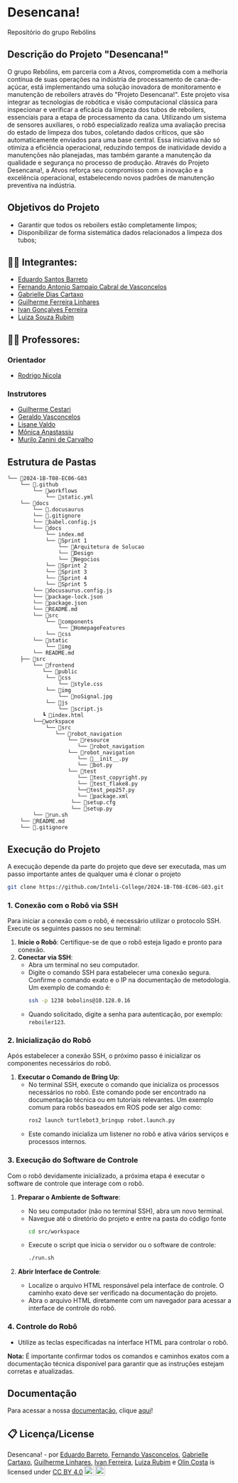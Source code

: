 # Desencana!
Repositório do grupo Rebólins

## Descrição do Projeto "Desencana!"
O grupo Rebólins, em parceria com a Atvos, comprometida com a melhoria contínua de suas operações na indústria de processamento de cana-de-açúcar, está implementando uma solução inovadora de monitoramento e manutenção de reboilers através do "Projeto Desencana!". Este projeto visa integrar as tecnologias de robótica e visão computacional clássica para inspecionar e verificar a eficácia da limpeza dos tubos de reboilers, essenciais para a etapa de processamento da cana. Utilizando um sistema de sensores auxiliares, o robô especializado realiza uma avaliação precisa do estado de limpeza dos tubos, coletando dados críticos, que são automaticamente enviados para uma base central. Essa iniciativa não só otimiza a eficiência operacional, reduzindo tempos de inatividade devido a manutenções não planejadas, mas também garante a manutenção da qualidade e segurança no processo de produção. Através do Projeto Desencana!, a Atvos reforça seu compromisso com a inovação e a excelência operacional, estabelecendo novos padrões de manutenção preventiva na indústria.
## Objetivos do Projeto
- Garantir que todos os reboilers estão completamente limpos;
- Disponibilizar de forma sistemática dados relacionados a limpeza dos tubos;

## 👨‍🎓 Integrantes: 
- <a href="https://www.linkedin.com/in/eduardosbarreto/">Eduardo Santos Barreto</a>
- <a href="https://www.linkedin.com/in/fernando-vasconcellos-/">Fernando Antonio Sampaio Cabral de Vasconcelos</a>
- <a href="https://www.linkedin.com/in/eduardo-franca-porto/">Gabrielle Dias Cartaxo</a>
- <a href="https://www.linkedin.com/in/guilherme-ferreira-linhares-8638411a1/">Guilherme Ferreira Linhares</a>
- <a href="https://www.linkedin.com/in/naruto/">Ivan Gonçalves Ferreira</a>
- <a href="https://www.linkedin.com/in/luiza-rubim/">Luiza Souza Rubim</a>

## 👩‍🏫 Professores:
### Orientador
- <a href="https://www.linkedin.com/in/rodrigo-mangoni-nicola-537027158/">Rodrigo Nicola</a>
### Instrutores
- <a href="https://www.linkedin.com/in/gui-cestari/">Guilherme Cestari</a>
- <a href="https://www.inteli.edu.br/">Geraldo Vasconcelos</a> 
- <a href="https://www.linkedin.com/in/lisane-valdo/">Lisane Valdo</a> 
- <a href="https://www.linkedin.com/in/monica-anastassiu-d-sc-2568522/">Mônica Anastassiu</a>
- <a href="https://www.linkedin.com/in/murilo-zanini-de-carvalho-0980415b/">Murilo Zanini de Carvalho</a>

## Estrutura de Pastas
```
└── 📂2024-1B-T08-EC06-G03
    └── 📂.github
        └── 📂workflows
            └── 📜static.yml
    └── 📂docs
        └── 📂.docusaurus
        └── 📜.gitignore
        └── 📜babel.config.js
        └── 📂docs
            └── index.md
            └── 📂Sprint 1
                └── 📂Arquitetura de Solucao
                └── 📂Design
                └── 📂Negocios
            └── 📂Sprint 2
            └── 📂Sprint 3
            └── 📂Sprint 4
            └── 📂Sprint 5
        └── 📜docusaurus.config.js
        └── 📜package-lock.json
        └── 📜package.json
        └── 📜README.md
        └── 📂src
            └── 📂components
                └── 📂HomepageFeatures
            └── 📂css
        └── 📂static
            └── 📂img
        └── README.md
    ├── 📂src
        └── 📂frontend
           └── 📂public
            └── 📂css
                └── 📜style.css
            └── 📂img
                └── 📜noSignal.jpg
            └── 📂js
                └── 📜script.js
           ┗ 📜index.html
        └──📂workspace
            └── 📂src
               └── 📂robot_navigation
                   └── 📂resource
                      └── 📜robot_navigation
                   └── 📂robot_navigation
                      └── 📜__init__.py
                      └── 📜bot.py
                   └── 📂test
                      └── 📜test_copyright.py
                      └── 📜test_flake8.py
                      └──📜test_pep257.py
                      └── 📜package.xml
                    └── 📜setup.cfg
                    └── 📜setup.py
        └── 📜run.sh
    └── 📜README.md
    └── 📜.gitignore
```

## Execução do Projeto

A execução depende da parte do projeto que deve ser executada, mas um passo importante antes de qualquer uma é clonar o projeto

```sh
git clone https://github.com/Inteli-College/2024-1B-T08-EC06-G03.git
```
### 1. Conexão com o Robô via SSH
Para iniciar a conexão com o robô, é necessário utilizar o protocolo SSH. Execute os seguintes passos no seu terminal:

1. **Inicie o Robô**: Certifique-se de que o robô esteja ligado e pronto para conexão.
2. **Conectar via SSH**:
   - Abra um terminal no seu computador.
   - Digite o comando SSH para estabelecer uma conexão segura. Confirme o comando exato e o IP na documentação de metodologia. Um exemplo de comando é:
     ```bash
     ssh -p 1238 bobolins@10.128.0.16
     ```
   - Quando solicitado, digite a senha para autenticação, por exemplo: `reboiler123`.

### 2. Inicialização do Robô
Após estabelecer a conexão SSH, o próximo passo é inicializar os componentes necessários do robô.

1. **Executar o Comando de Bring Up**:
   - No terminal SSH, execute o comando que inicializa os processos necessários no robô. Este comando pode ser encontrado na documentação técnica ou em tutoriais relevantes. Um exemplo comum para robôs baseados em ROS pode ser algo como:
     ```bash
     ros2 launch turtlebot3_bringup robot.launch.py
     ```
   - Este comando inicializa um listener no robô e ativa vários serviços e processos internos.

### 3. Execução do Software de Controle
Com o robô devidamente inicializado, a próxima etapa é executar o software de controle que interage com o robô.

1. **Preparar o Ambiente de Software**:
   - No seu computador (não no terminal SSH), abra um novo terminal.
   - Navegue até o diretório do projeto e entre na pasta do código fonte 
     ```bash
     cd src/workspace
     ```
   - Execute o script que inicia o servidor ou o software de controle:
     ```bash
     ./run.sh
     ```

2. **Abrir Interface de Controle**:
   - Localize o arquivo HTML responsável pela interface de controle. O caminho exato deve ser verificado na documentação do projeto.
   - Abra o arquivo HTML diretamente com um navegador para acessar a interface de controle do robô.

### 4. Controle do Robô
- Utilize as teclas especificadas na interface HTML para controlar o robô.

**Nota:** É importante confirmar todos os comandos e caminhos exatos com a documentação técnica disponível para garantir que as instruções estejam corretas e atualizadas.

## Documentação

Para acessar a nossa [documentação](https://inteli-college.github.io/2024-1B-T08-EC06-G03/), clique [aqui](https://inteli-college.github.io/2024-1B-T08-EC06-G03/)!

## 📋 Licença/License
<p xmlns:cc="http://creativecommons.org/ns#" xmlns:dct="http://purl.org/dc/terms/"><span property="dct:title">Desencana!</span> - por <span property="cc:attributionName"> <a href="https://www.linkedin.com/in/eduardosbarreto/">Eduardo Barreto</a>, <a href="https://www.linkedin.com/in/fernando-vasconcellos-/">Fernando Vasconcelos</a>, <a href="https://www.linkedin.com/in/eduardo-franca-porto/">Gabrielle Cartaxo</a>, <a href="https://www.linkedin.com/in/guilherme-ferreira-linhares-8638411a1/">Guilherme Linhares</a>, <a href="https://www.linkedin.com/in/naruto/">Ivan Ferreira</a>, <a href="hhttps://www.linkedin.com/in/luiza-rubim/">Luiza Rubim</a> e <a href="https://www.linkedin.com/in/olincosta/">Olin Costa</a></span> is licensed under <a href="http://creativecommons.org/licenses/by/4.0/?ref=chooser-v1" target="_blank" rel="license noopener noreferrer" style="display:inline-block;">CC BY 4.0<img style="height:22px!important;margin-left:3px;vertical-align:text-bottom;" src="https://mirrors.creativecommons.org/presskit/icons/cc.svg?ref=chooser-v1"><img style="height:22px!important;margin-left:3px;vertical-align:text-bottom;" src="https://mirrors.creativecommons.org/presskit/icons/by.svg?ref=chooser-v1"></a></p>

